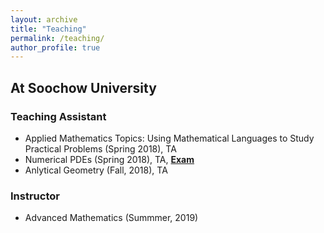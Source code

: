 ```yaml
---
layout: archive
title: "Teaching"
permalink: /teaching/
author_profile: true
---
```

## At Soochow University

### <b>Teaching Assistant</b><br>
* Applied Mathematics Topics: Using Mathematical Languages to Study Practical Problems (Spring 2018), TA
* Numerical PDEs (Spring 2018), TA, <b>[Exam](http://stevencjxie8.com/files/exam.pdf)</b><br>
* Anlytical Geometry (Fall, 2018), TA

### <b>Instructor</b><br>
* Advanced Mathematics (Summmer, 2019)


